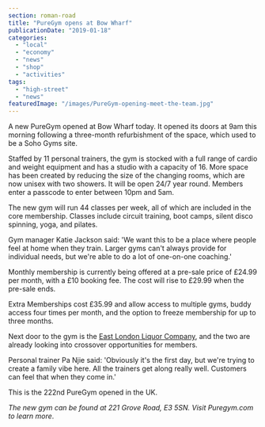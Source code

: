 ```yaml
---
section: roman-road
title: "PureGym opens at Bow Wharf"
publicationDate: "2019-01-18"
categories: 
  - "local"
  - "economy"
  - "news"
  - "shop"
  - "activities"
tags: 
  - "high-street"
  - "news"
featuredImage: "/images/PureGym-opening-meet-the-team.jpg"
---
```


A new PureGym opened at Bow Wharf today. It opened its doors at 9am this morning following a three-month refurbishment of the space, which used to be a Soho Gyms site.

Staffed by 11 personal trainers, the gym is stocked with a full range of cardio and weight equipment and has a studio with a capacity of 16. More space has been created by reducing the size of the changing rooms, which are now unisex with two showers. It will be open 24/7 year round. Members enter a passcode to enter between 10pm and 5am.

The new gym will run 44 classes per week, all of which are included in the core membership. Classes include circuit training, boot camps, silent disco spinning, yoga, and pilates.

Gym manager Katie Jackson said: 'We want this to be a place where people feel at home when they train. Larger gyms can't always provide for individual needs, but we're able to do a lot of one-on-one coaching.'

Monthly membership is currently being offered at a pre-sale price of £24.99 per month, with a £10 booking fee. The cost will rise to £29.99 when the pre-sale ends.

Extra Memberships cost £35.99 and allow access to multiple gyms, buddy access four times per month, and the option to freeze membership for up to three months.

Next door to the gym is the [East London Liquor Company](https://romanroadlondon.com/alex-wolpert-east-london-liquor-company/), and the two are already looking into crossover opportunities for members.

Personal trainer Pa Njie said: 'Obviously it's the first day, but we're trying to create a family vibe here. All the trainers get along really well. Customers can feel that when they come in.'

This is the 222nd PureGym opened in the UK.

_The new gym can be found at 221 Grove Road, E3 5SN. Visit Puregym.com to learn more_.
